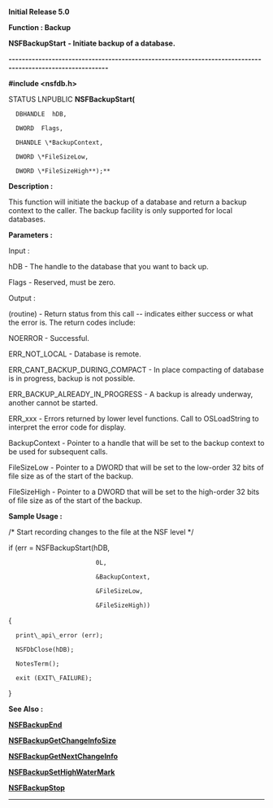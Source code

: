 




<!--
 /\* Font Definitions \*/
 @font-face
 {font-family:Courier;
 panose-1:2 7 4 9 2 2 5 2 4 4;}
@font-face
 {font-family:Helv;
 panose-1:2 11 6 4 2 2 2 3 2 4;}
@font-face
 {font-family:"Cambria Math";
 panose-1:2 4 5 3 5 4 6 3 2 4;}
 /\* Style Definitions \*/
 p.MsoNormal, li.MsoNormal, div.MsoNormal
 {margin-top:0cm;
 margin-right:0cm;
 margin-bottom:8.0pt;
 margin-left:0cm;
 line-height:107%;
 font-size:11.0pt;
 font-family:"Calibri",sans-serif;}
.MsoChpDefault
 {font-size:11.0pt;}
.MsoPapDefault
 {margin-bottom:8.0pt;
 line-height:107%;}
 /\* Page Definitions \*/
 @page WordSection1
 {size:612.0pt 792.0pt;
 margin:72.0pt 72.0pt 72.0pt 72.0pt;}
div.WordSection1
 {page:WordSection1;}
-->




**Initial Release 5.0**



**Function : Backup**



**NSFBackupStart** **- Initiate
backup of a database.**


**----------------------------------------------------------------------------------------------------------**



**#include <nsfdb.h>**



STATUS
LNPUBLIC **NSFBackupStart(**  

      DBHANDLE  hDB,  

      DWORD  Flags,  

      DHANDLE \*BackupContext,  

      DWORD \*FileSizeLow,  

      DWORD \*FileSizeHigh**);**



**Description :**



This
function will initiate the backup of a database and return a backup context to
the caller.  The backup facility is only supported for local databases.


 


**Parameters :**



Input :  

hDB  -  The handle to the database that you want to back up.  

  

Flags  -  Reserved, must be zero.  

  




Output :  

(routine)  -  Return status from this call -- indicates either success or what
the error is. The return codes include:  

  

NOERROR - Successful.  

  

ERR\_NOT\_LOCAL - Database is remote.  

  

ERR\_CANT\_BACKUP\_DURING\_COMPACT - In place compacting of database is in
progress, backup is not possible.  

  

ERR\_BACKUP\_ALREADY\_IN\_PROGRESS - A backup is already underway, another cannot
be started.  

  

ERR\_xxx - Errors returned by lower level functions.  Call to OSLoadString to
interpret the error code for display.  

  

  

BackupContext  -  Pointer to a handle that will be set to the backup context to
be used for subsequent calls.  

  

FileSizeLow  -  Pointer to a DWORD that will be set to the low-order 32 bits of
file size as of the start of the backup.  

  

FileSizeHigh  -  Pointer to a DWORD that will be set to the high-order 32 bits
of file size as of the start of the backup.  

  




 **Sample Usage :**


   /\* Start recording
changes to the file at the NSF level \*/  

   if (err = NSFBackupStart(hDB,  

                            0L,  

                            &BackupContext,  

                            &FileSizeLow,  

                            &FileSizeHigh))  

   {  

      print\_api\_error (err);  

      NSFDbClose(hDB);  

      NotesTerm();  

      exit (EXIT\_FAILURE);  

   }


 


 **See Also :**


**[NSFBackupEnd](NSFBackupEnd.md)**


**[NSFBackupGetChangeInfoSize](NSFBackupGetChangeInfoSize.md)**


**[NSFBackupGetNextChangeInfo](NSFBackupGetNextChangeInfo.md)**


**[NSFBackupSetHighWaterMark](NSFBackupSetHighWaterMark.md)**


**[NSFBackupStop](NSFBackupStop.md)**



----------------------------------------------------------------------------------------------------------


 





